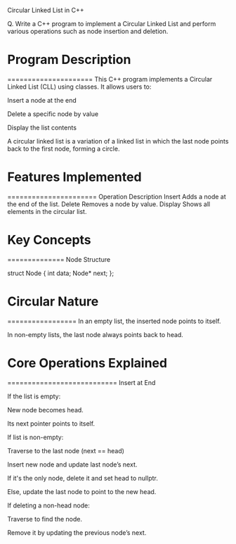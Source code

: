 Circular Linked List in C++



Q. Write a C++ program to implement a Circular Linked List and perform various operations such as node insertion and deletion.



# Program Description
=====================
This C++ program implements a Circular Linked List (CLL) using classes. It allows users to:

Insert a node at the end

Delete a specific node by value

Display the list contents

A circular linked list is a variation of a linked list in which the last node points back to the first node, forming a circle.



# Features Implemented
======================
Operation	Description
Insert	Adds a node at the end of the list.
Delete	Removes a node by value.
Display	Shows all elements in the circular list.



# Key Concepts
==============
Node Structure

struct Node {
    int data;
    Node* next;
};



# Circular Nature
=================
In an empty list, the inserted node points to itself.

In non-empty lists, the last node always points back to head.



# Core Operations Explained
===========================
Insert at End

If the list is empty:

New node becomes head.

Its next pointer points to itself.

If list is non-empty:

Traverse to the last node (next == head)

Insert new node and update last node’s next.

If it's the only node, delete it and set head to nullptr.

Else, update the last node to point to the new head.

If deleting a non-head node:

Traverse to find the node.

Remove it by updating the previous node’s next.
